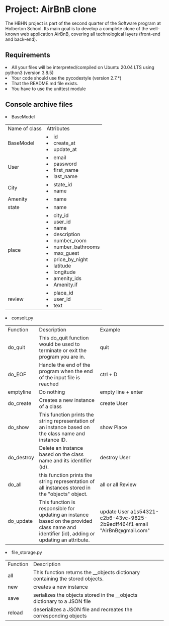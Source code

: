 <h1>Project: AirBnB clone</h1>

<p>The HBHN project is part of the second quarter of the Software program at Holberton School. Its main goal is to develop a complete clone of the well-known web application AirBnB, covering all technological layers (front-end and back-end).</p>

<h2>Requirements</h2>

<li>All your files will be interpreted/compiled on Ubuntu 20.04 LTS using python3 (version 3.8.5)</li>
<li>Your code should use the pycodestyle (version 2.7.*)</li>
<li>That the README.md file exists.</li>
<li>You have to use the unittest module</li>

<h2>Console archive files</h2>

<li>BaseModel</li>

<table>
    <tr>
        <td>Name of class</td>
        <td>Attributes</td>
    </tr>
    <tr>
        <td>BaseModel</td>
        <td><li>id</li>
            <li>create_at</li>
            <li>update_at</li></td>
    </tr>
    <tr>
        <td>User</td>
        <td><li>email</li>
            <li>password</li>
            <li>first_name</li>
            <li>last_name</li></td>
    </tr>
    <tr>
        <td>City</td>
        <td><li>state_id</li>
            <li>name</li></td>
    </tr>
    <tr>
        <td>Amenity</td>
        <td><li>name</li></td>
    </tr>
    <tr>
        <td>state</td>
        <td><li>name</li></td>
    </tr>
    <tr>
        <td>place</td>
        <td><li>city_id</li>
            <li>user_id</li>
            <li>name</li>
            <li>description</li>
            <li>number_room</li>
            <li>number_bathrooms</li>
            <li>max_guest</li>
            <li>price_by_night</li>
            <li>latitude</li>
            <li>longitude</li>
            <li>amenity_ids</li>
            <li>Amenity.if</li></td>
    </tr>
    <tr>
        <td>review</td>
        <td><li>place_id</li>
            <li>user_id</li>
            <li>text</li></td>
    </tr>
</table>

<li>consolt.py</li>

<table>
    <tr>
        <td>Function</td>
        <td>Description</td>
        <td>Example</td>
    </tr>
    <tr>
        <td>do_quit</td>
        <td>This do_quit function would be used to terminate or exit the program you are in.</td>
        <td>quit</td>
    </tr>
    <tr>
        <td>do_EOF</td>
        <td>Handle the end of the program when the end of the input file is reached</td>
        <td>ctrl + D</td>
    </tr>
    <tr>
        <td>emptyline</td>
        <td>Do nothing</td>
        <td>empty line + enter</td>
    </tr>
    <tr>
        <td>do_create</td>
        <td>Creates a new instance of a class</td>
        <td>create User</td>
    </tr>
    <tr>
        <td>do_show</td>
        <td>This function prints the string representation of an instance based on the class name and instance ID.</td>
        <td>show Place</td>
    </tr>
    <tr>
        <td>do_destroy</td>
        <td>Delete an instance based on the class name and its identifier (id).</td>
        <td>destroy User</td>
    </tr>
    <tr>
        <td>do_all</td>
        <td> this function prints the string representation of all instances stored in the "objects" object.</td>
        <td>all or all Review</td>
    </tr>
    <tr>
        <td>do_update</td>
        <td>This function is responsible for updating an instance based on the provided class name and identifier (id), adding or updating an attribute.</td>
        <td>update User a1s54321-c2b6-43vc-9825-2b9edff464f1 email "AirBnB@gmail.com"</td>
    </tr>
</table>

<li>file_storage.py</li>

<table>
    <tr>
        <td>Function</td>
        <td>Description</td>
    </tr>
    <tr>
        <td>all</td>
        <td>This function returns the __objects dictionary containing the stored objects.</td>
    </tr>
    <tr>
        <td>new</td>
        <td>creates a new instance</td>
    </tr>
    <tr>
        <td>save</td>
        <td>serializes the objects stored in the __objects dictionary to a JSON file</td>
    </tr>
    <tr>
        <td>reload</td>
        <td>deserializes a JSON file and recreates the corresponding objects</td>
    </tr>
        